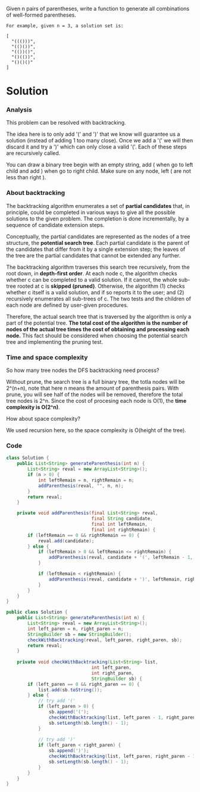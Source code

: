 Given n pairs of parentheses, write a function to generate all combinations of well-formed parentheses.
  
```
For example, given n = 3, a solution set is:

[
  "((()))",
  "(()())",
  "(())()",
  "()(())",
  "()()()"
]
```

# Solution

### Analysis

This problem can be resolved with backtracking.

The idea here is to only add '(' and ')' that we know will guarantee us a solution (instead of adding 1 too many close). Once we add a '(' we will then discard it and try a ')' which can only close a valid '('. Each of these steps are recursively called.
  
You can draw a binary tree begin with an empty string, add ( when go to left child and add ) when go to right child. Make sure on any node, left ( are not less than right ). 


### About backtracking
  
The backtracking algorithm enumerates a set of __partial candidates__ that, in principle, could be completed in various ways to give all the possible solutions to the given problem. The completion is done incrementally, by a sequence of candidate extension steps.
  
Conceptually, the partial candidates are represented as the nodes of a tree structure, the __potential search tree__. Each partial candidate is the parent of the candidates that differ from it by a single extension step; the leaves of the tree are the partial candidates that cannot be extended any further.
  
The backtracking algorithm traverses this search tree recursively, from the root down, in __depth-first order__. At each node c, the algorithm checks whether c can be completed to a valid solution. If it cannot, the whole sub-tree rooted at c is __skipped (pruned)__. Otherwise, the algorithm (1) checks whether c itself is a valid solution, and if so reports it to the user; and (2) recursively enumerates all sub-trees of c. The two tests and the children of each node are defined by user-given procedures.
  
Therefore, the actual search tree that is traversed by the algorithm is only a part of the potential tree. __The total cost of the algorithm is the number of nodes of the actual tree times the cost of obtaining and processing each node.__ This fact should be considered when choosing the potential search tree and implementing the pruning test.

### Time and space complexity

So how many tree nodes the DFS backtracking need process?

Without prune, the search tree is a full binary tree, the totla nodes will be 2^(n+n), note that here n means the amount of parenthesis pairs. With prune, you will see half of the nodes will be removed, therefore the total tree nodes is 2^n.
Since the cost of procesing each node is O(1),  the __time complexity is O(2^n)__.
  
How about space complexity?
  
We used recursion here, so the space complexity is O(height of the tree).

### Code

  
```java
class Solution {
    public List<String> generateParenthesis(int n) {
        List<String> reval = new ArrayList<String>();
        if (n > 0) {
            int leftRemain = n, rightRemain = n;
            addParenthesis(reval, "", n, n);
        }
        return reval;
    }

    private void addParenthesis(final List<String> reval,
                                final String candidate,
                                final int leftRemain,
                                final int rightRemain) {
        if (leftRemain == 0 && rightRemain == 0) {
            reval.add(candidate);
        } else {
            if (leftRemain > 0 && leftRemain <= rightRemain) {
                addParenthesis(reval, candidate + '(', leftRemain - 1, rightRemain);
            }

            if (leftRemain < rightRemain) {
                addParenthesis(reval, candidate + ')', leftRemain, rightRemain - 1);
            }
        }
    }
}
```



```java
public class Solution {
    public List<String> generateParenthesis(int n) {
        List<String> reval = new ArrayList<String>();
        int left_paren = n, right_paren = n;
        StringBuilder sb = new StringBuilder();
        checkWithBacktracking(reval, left_paren, right_paren, sb);
        return reval;
    }
    
    private void checkWithBacktracking(List<String> list,
                                int left_paren, 
                                int right_paren,
                                StringBuilder sb) {
        if (left_paren == 0 && right_paren == 0) {
            list.add(sb.toString());
        } else {
            // try add '('
            if (left_paren > 0) {
                sb.append('(');
                checkWithBacktracking(list, left_paren - 1, right_paren, sb);
                sb.setLength(sb.length() - 1);
            }
            
            // try add ')'
            if (left_paren < right_paren) {
                sb.append(')');
                checkWithBacktracking(list, left_paren, right_paren - 1, sb);
                sb.setLength(sb.length() - 1);
            }
        }
    }
}
```

